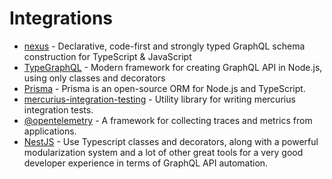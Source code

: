 # Integrations

- [nexus](/docs/integrations/nexus) - Declarative, code-first and strongly typed GraphQL schema construction for TypeScript & JavaScript
- [TypeGraphQL](/docs/integrations/type-graphql) - Modern framework for creating GraphQL API in Node.js, using only classes and decorators
- [Prisma](/docs/integrations/prisma) - Prisma is an open-source ORM for Node.js and TypeScript.
- [mercurius-integration-testing](/docs/integrations/mercurius-integration-testing) - Utility library for writing mercurius integration tests.
- [@opentelemetry](/docs/integrations/open-telemetry) - A framework for collecting traces and metrics from applications.
- [NestJS](/docs/integrations/nestjs) - Use Typescript classes and decorators, along with a powerful modularization system and a lot of other great tools for a very good developer experience in terms of GraphQL API automation.
